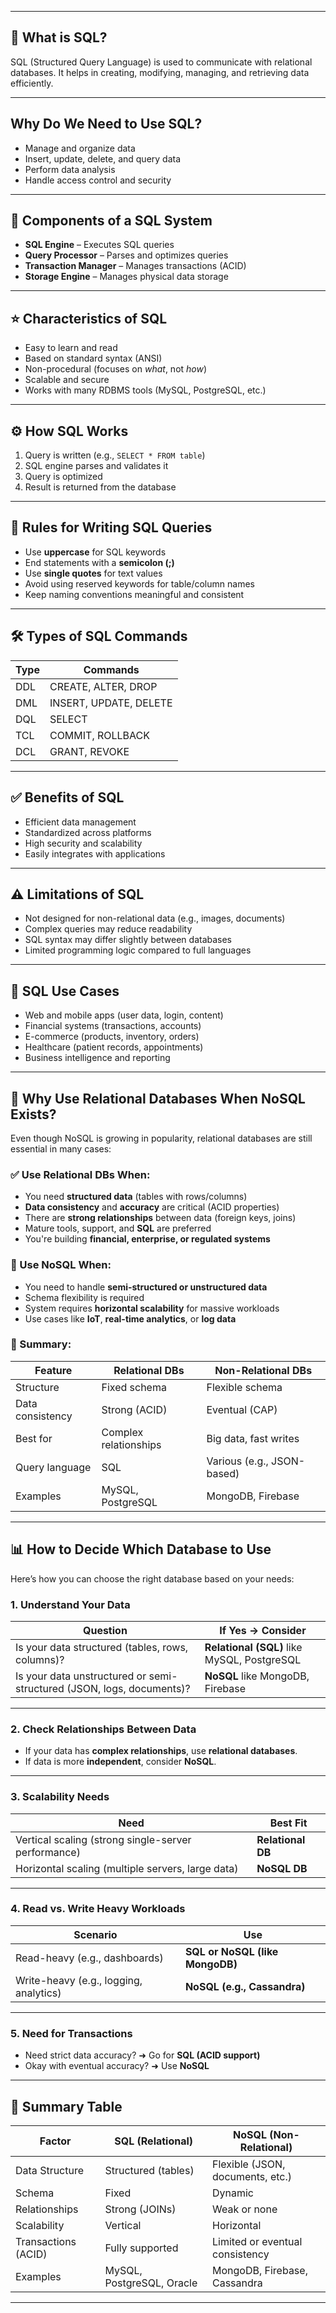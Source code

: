 
---

## 📌 What is SQL?
SQL (Structured Query Language) is used to communicate with relational databases. It helps in creating, modifying, managing, and retrieving data efficiently.

---

##  Why Do We Need to Use SQL?
- Manage and organize data
- Insert, update, delete, and query data
- Perform data analysis
- Handle access control and security

---

## 🧩 Components of a SQL System
- **SQL Engine** – Executes SQL queries
- **Query Processor** – Parses and optimizes queries
- **Transaction Manager** – Manages transactions (ACID)
- **Storage Engine** – Manages physical data storage

---

## ⭐ Characteristics of SQL
- Easy to learn and read
- Based on standard syntax (ANSI)
- Non-procedural (focuses on *what*, not *how*)
- Scalable and secure
- Works with many RDBMS tools (MySQL, PostgreSQL, etc.)

---

## ⚙️ How SQL Works
1. Query is written (e.g., `SELECT * FROM table`)
2. SQL engine parses and validates it
3. Query is optimized
4. Result is returned from the database

---

## 📏 Rules for Writing SQL Queries
- Use **uppercase** for SQL keywords
- End statements with a **semicolon (;)**
- Use **single quotes** for text values
- Avoid using reserved keywords for table/column names
- Keep naming conventions meaningful and consistent

---

## 🛠️ Types of SQL Commands
| Type |        Commands        |
|------|------------------------|
| DDL  | CREATE, ALTER, DROP    |
| DML  | INSERT, UPDATE, DELETE |
| DQL  | SELECT                 |
| TCL  | COMMIT, ROLLBACK       |
| DCL  | GRANT, REVOKE          |

---

## ✅ Benefits of SQL
- Efficient data management
- Standardized across platforms
- High security and scalability
- Easily integrates with applications

---

## ⚠️ Limitations of SQL
- Not designed for non-relational data (e.g., images, documents)
- Complex queries may reduce readability
- SQL syntax may differ slightly between databases
- Limited programming logic compared to full languages

---

## 💼 SQL Use Cases
- Web and mobile apps (user data, login, content)
- Financial systems (transactions, accounts)
- E-commerce (products, inventory, orders)
- Healthcare (patient records, appointments)
- Business intelligence and reporting





---

## 🔄 Why Use Relational Databases When NoSQL Exists?

Even though NoSQL is growing in popularity, relational databases are still essential in many cases:

### ✅ Use Relational DBs When:
- You need **structured data** (tables with rows/columns)
- **Data consistency** and **accuracy** are critical (ACID properties)
- There are **strong relationships** between data (foreign keys, joins)
- Mature tools, support, and **SQL** are preferred
- You're building **financial, enterprise, or regulated systems**

### 🔁 Use NoSQL When:
- You need to handle **semi-structured or unstructured data**
- Schema flexibility is required
- System requires **horizontal scalability** for massive workloads
- Use cases like **IoT**, **real-time analytics**, or **log data**

### 🧠 Summary:

| Feature               | Relational DBs       |     Non-Relational DBs     |
|-----------------------|----------------------|----------------------------|
| Structure             | Fixed schema         | Flexible schema            |
| Data consistency      | Strong (ACID)        | Eventual (CAP)             |
| Best for              | Complex relationships| Big data, fast writes      |
| Query language        | SQL                  | Various (e.g., JSON-based) |
| Examples              | MySQL, PostgreSQL    | MongoDB, Firebase          |




---

## 📊 How to Decide Which Database to Use

Here’s how you can choose the right database based on your needs:

### 1. Understand Your Data

| Question | If Yes → Consider |
|----------|--------------------|
| Is your data structured (tables, rows, columns)? | **Relational (SQL)** like MySQL, PostgreSQL |
| Is your data unstructured or semi-structured (JSON, logs, documents)? | **NoSQL** like MongoDB, Firebase |

---

### 2. Check Relationships Between Data

- If your data has **complex relationships**, use **relational databases**.
- If data is more **independent**, consider **NoSQL**.

---

### 3. Scalability Needs

| Need | Best Fit |
|------|----------|
| Vertical scaling (strong single-server performance) | **Relational DB** |
| Horizontal scaling (multiple servers, large data)   | **NoSQL DB**      |

---

### 4. Read vs. Write Heavy Workloads

| Scenario | Use |
|----------|-----|
| Read-heavy (e.g., dashboards) | **SQL or NoSQL (like MongoDB)** |
| Write-heavy (e.g., logging, analytics) | **NoSQL (e.g., Cassandra)** |

---

### 5. Need for Transactions

- Need strict data accuracy? ➜ Go for **SQL (ACID support)**
- Okay with eventual accuracy? ➜ Use **NoSQL**

---

## 🧠 Summary Table

| Factor                  | SQL (Relational)             | NoSQL (Non-Relational)         |
|-------------------------|------------------------------|---------------------------------|
| Data Structure          | Structured (tables)          | Flexible (JSON, documents, etc.)|
| Schema                  | Fixed                        | Dynamic                         |
| Relationships           | Strong (JOINs)               | Weak or none                    |
| Scalability             | Vertical                     | Horizontal                      |
| Transactions (ACID)     | Fully supported              | Limited or eventual consistency |
| Examples                | MySQL, PostgreSQL, Oracle    | MongoDB, Firebase, Cassandra    |

---